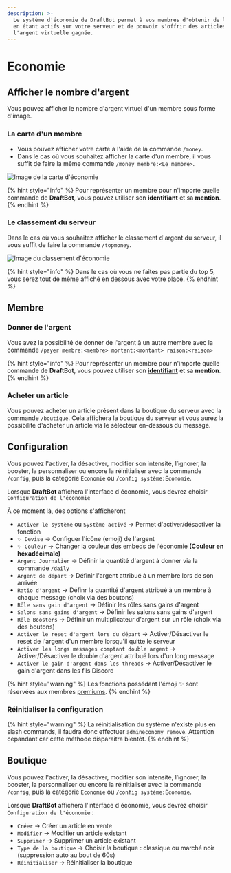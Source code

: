 ```yaml
---
description: >-
  Le système d'économie de DraftBot permet à vos membres d'obtenir de l'argent
  en étant actifs sur votre serveur et de pouvoir s'offrir des articles avec
  l'argent virtuelle gagnée.
---
```


# Economie

## Afficher le nombre d'argent

Vous pouvez afficher le nombre d'argent virtuel d'un membre sous forme d'image.

### La carte d'un membre

* Vous pouvez afficher votre carte à l'aide de la commande `/money`.
* Dans le cas où vous souhaitez afficher la carte d'un membre, il vous suffit de faire la même commande `/money membre:<Le_membre>`.

![Image de la carte d'économie ](../../.gitbook/assets/Money.png)

{% hint style="info" %}
Pour représenter un membre pour n'importe quelle commande de **DraftBot**, vous pouvez utiliser son **identifiant** et sa **mention**.
{% endhint %}

### Le classement du serveur

Dans le cas où vous souhaitez afficher le classement d'argent du serveur, il vous suffit de faire la commande `/topmoney`.

![Image du classement d'économie](../../.gitbook/assets/Topmoney.png)

{% hint style="info" %}
Dans le cas où vous ne faites pas partie du top 5, vous serez tout de même affiché en dessous avec votre place.
{% endhint %}

## Membre

### Donner de l'argent

Vous avez la possibilité de donner de l'argent à un autre membre avec la commande `/payer membre:<membre> montant:<montant> raison:<raison>`

{% hint style="info" %}
Pour représenter un membre pour n'importe quelle commande de **DraftBot**, vous pouvez utiliser son [**identifiant**](../../autres/recuperer-un-identifiant.md#membre) et sa **mention**.
{% endhint %}

### Acheter un article

Vous pouvez acheter un article présent dans la boutique du serveur avec la commande `/boutique`. Cela affichera la boutique du serveur et vous aurez la possibilité d'acheter un article via le sélecteur en-dessous du message.

## Configuration

Vous pouvez l'activer, la désactiver, modifier son intensité, l’ignorer, la booster, la personnaliser ou encore la réinitialiser avec la commande `/config`, puis la catégorie `Economie` ou `/config système:Économie`.&#x20;

Lorsque **DraftBot** affichera l'interface d'économie, vous devrez choisir `Configuration de l'économie`

À ce moment là, des options s'afficheront

* `Activer le système` ou `Système activé` → Permet d'activer/désactiver la fonction
* `✨ Devise` → Configuer l'icône (emoji) de l'argent
* `✨ Couleur` → Changer la couleur des embeds de l'économie **(Couleur en héxadécimale)**
* `Argent Journalier` → Définir la quantité d'argent à donner via la commande `/daily`
* `Argent de départ` → Définir l'argent attribué à un membre lors de son arrivée
* `Ratio d'argent` → Définr la quantité d'argent attribué à un membre à chaque message (choix via des boutons)
* `Rôle sans gain d'argent` → Définir les rôles sans gains d'argent
* `Salons sans gains d'argent` → Définir les salons sans gains d'argent
* `Rôle Boosters` → Définir un multiplicateur d'argent sur un rôle (choix via des boutons)
* `Activer le reset d'argent lors du départ` → Activer/Désactiver le reset de l'argent d'un membre lorsqu'il quitte le serveur
* `Activer les longs messages comptant double argent` → Activer/Désactiver le double d'argent attribué lors d'un long message
* `Activer le gain d'argent dans les threads` → Activer/Désactiver le gain d'argent dans les fils Discord

{% hint style="warning" %}
Les fonctions possédant l'émoji ✨ sont réservées aux membres [premiums](https://www.draftbot.fr/premium).
{% endhint %}

### Réinitialiser la configuration

{% hint style="warning" %}
La réinitialisation du système n'existe plus en slash commands, il faudra donc effectuer `admineconomy remove`. Attention cepandant car cette méthode disparaitra bientôt.
{% endhint %}

## Boutique

Vous pouvez l'activer, la désactiver, modifier son intensité, l’ignorer, la booster, la personnaliser ou encore la réinitialiser avec la commande `/config`, puis la catégorie `Economie` ou `/config système:Économie`.&#x20;

Lorsque **DraftBot** affichera l'interface d'économie, vous devrez choisir `Configuration de l'économie` :

* `Créer` → Créer un article en vente
* `Modifier` → Modifier un article existant
* `Supprimer` → Supprimer un article existant
* `Type de la boutique` → Choisir la boutique : classique ou marché noir (suppression auto au bout de 60s)
* `Réinitialiser` → Réinitialiser la boutique


